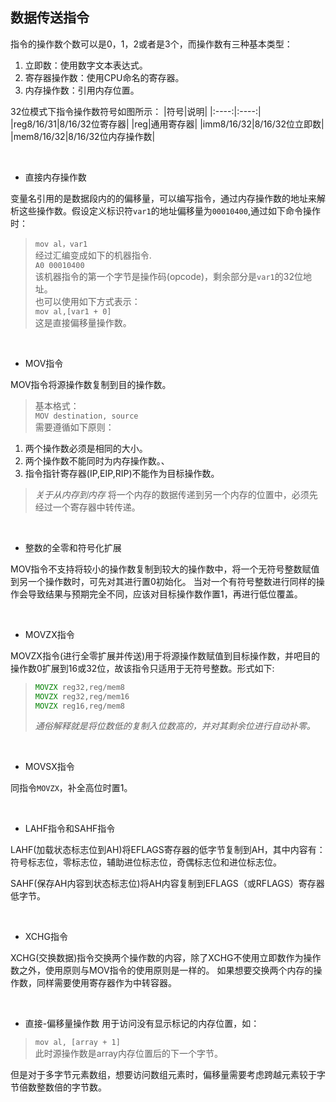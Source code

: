 ## 数据传送指令

指令的操作数个数可以是0，1，2或者是3个，而操作数有三种基本类型：

1. 立即数：使用数字文本表达式。
2. 寄存器操作数：使用CPU命名的寄存器。
3. 内存操作数：引用内存位置。

32位模式下指令操作数符号如图所示：
|符号|说明|
|:----:|:----:|
|reg8/16/31|8/16/32位寄存器|
|reg|通用寄存器|
|imm8/16/32|8/16/32位立即数|
|mem8/16/32|8/16/32位内存操作数|

&emsp;

* 直接内存操作数

变量名引用的是数据段内的的偏移量，可以编写指令，通过内存操作数的地址来解析这些操作数。假设定义标识符`var1`的地址偏移量为`00010400`,通过如下命令操作时：
> `mov al，var1`  
> 经过汇编变成如下的机器指令.  
> `A0 00010400`  
> 该机器指令的第一个字节是操作码(opcode)，剩余部分是`var1`的32位地址。  
> 也可以使用如下方式表示：  
> `mov al,[var1 + 0]`  
> 这是直接偏移量操作数。  

&emsp;

* MOV指令

MOV指令将源操作数复制到目的操作数。
> 基本格式：  
> `MOV destination, source`  
需要遵循如下原则：

1. 两个操作数必须是相同的大小。
2. 两个操作数不能同时为内存操作数。、
3. 指令指针寄存器(IP,EIP,RIP)不能作为目标操作数。

> _关于从内存到内存_
> 将一个内存的数据传递到另一个内存的位置中，必须先经过一个寄存器中转传递。

&emsp;

* 整数的全零和符号化扩展

MOV指令不支持将较小的操作数复制到较大的操作数中，将一个无符号整数赋值到另一个操作数时，可先对其进行置0初始化。
当对一个有符号整数进行同样的操作会导致结果与预期完全不同，应该对目标操作数作置1，再进行低位覆盖。

&emsp;

* MOVZX指令

MOVZX指令(进行全零扩展并传送)用于将源操作数赋值到目标操作数，并吧目的操作数0扩展到16或32位，故该指令只适用于无符号整数。形式如下:

> ```asm  
> MOVZX reg32,reg/mem8  
> MOVZX reg32,reg/mem16  
> MOVZX reg16,reg/mem8  
> ```  
>  
> _通俗解释就是将位数低的复制入位数高的，并对其剩余位进行自动补零。_  

&emsp;

* MOVSX指令

同指令`MOVZX`，补全高位时置1。

&emsp;

* LAHF指令和SAHF指令

LAHF(加载状态标志位到AH)将EFLAGS寄存器的低字节复制到AH，其中内容有：符号标志位，零标志位，辅助进位标志位，奇偶标志位和进位标志位。

SAHF(保存AH内容到状态标志位)将AH内容复制到EFLAGS（或RFLAGS）寄存器低字节。

&emsp;

* XCHG指令

XCHG(交换数据)指令交换两个操作数的内容，除了XCHG不使用立即数作为操作数之外，使用原则与MOV指令的使用原则是一样的。
如果想要交换两个内存的操作数，同样需要使用寄存器作为中转容器。

&emsp;

* 直接-偏移量操作数
用于访问没有显示标记的内存位置，如：

> `mov al, [array + 1]`  
> 此时源操作数是array内存位置后的下一个字节。  

但是对于多字节元素数组，想要访问数组元素时，偏移量需要考虑跨越元素较于字节倍数整数倍的字节数。
